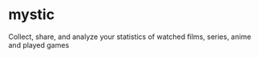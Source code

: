 # mystic
Collect, share, and analyze your statistics of watched films, series, anime and played games
